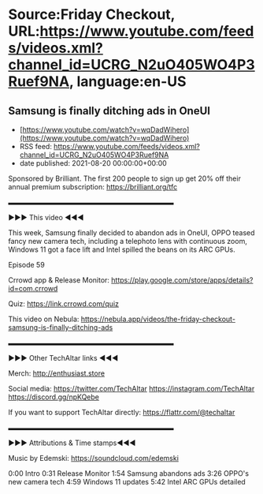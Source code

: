 # Source:Friday Checkout, URL:https://www.youtube.com/feeds/videos.xml?channel_id=UCRG_N2uO405WO4P3Ruef9NA, language:en-US

## Samsung is finally ditching ads in OneUI
 - [https://www.youtube.com/watch?v=wqDadWihero](https://www.youtube.com/watch?v=wqDadWihero)
 - RSS feed: https://www.youtube.com/feeds/videos.xml?channel_id=UCRG_N2uO405WO4P3Ruef9NA
 - date published: 2021-08-20 00:00:00+00:00

Sponsored by Brilliant. The first 200 people to sign up get 20% off their annual premium subscription: https://brilliant.org/tfc

▬▬▬▬▬▬▬▬▬▬▬▬▬▬▬▬▬▬▬▬▬▬▬▬

►►► This video ◄◄◄

This week, Samsung finally decided to abandon ads in OneUI, OPPO teased fancy new camera tech, including a telephoto lens with continuous zoom, Windows 11 got a face lift and Intel spilled the beans on its ARC GPUs.

Episode 59

Crrowd app & Release Monitor: https://play.google.com/store/apps/details?id=com.crrowd   

Quiz: https://link.crrowd.com/quiz   

This video on Nebula: https://nebula.app/videos/the-friday-checkout-samsung-is-finally-ditching-ads

▬▬▬▬▬▬▬▬▬▬▬▬▬▬▬▬▬▬▬▬▬▬▬▬

►►► Other TechAltar links ◄◄◄

Merch: 
http://enthusiast.store 

Social media: 
https://twitter.com/TechAltar 
https://instagram.com/TechAltar 
https://discord.gg/npKQebe

If you want to support TechAltar directly: 
https://flattr.com/@techaltar 

▬▬▬▬▬▬▬▬▬▬▬▬▬▬▬▬▬▬▬▬▬▬▬▬

►►► Attributions & Time stamps◄◄◄

Music by Edemski: https://soundcloud.com/edemski 

0:00 Intro
0:31 Release Monitor
1:54 Samsung abandons ads
3:26 OPPO's new camera tech
4:59 Windows 11 updates
5:42 Intel ARC GPUs detailed

